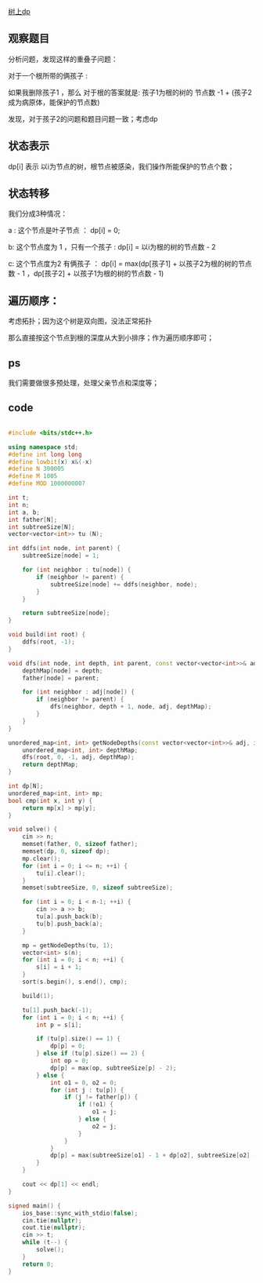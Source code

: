 <!--
 * @Author: Z-Es-0 141395766+Z-Es-0@users.noreply.github.com
 * @Date: 2024-08-05 11:49:47
 * @LastEditors: Z-Es-0 141395766+Z-Es-0@users.noreply.github.com
 * @LastEditTime: 2024-08-05 12:05:51
 * @FilePath: \Algorithm-learning-and-communication\24暑假集训\暑假\8-5.md
 * @Description: 这是默认设置,请设置`customMade`, 打开koroFileHeader查看配置 进行设置: https://github.com/OBKoro1/koro1FileHeader/wiki/%E9%85%8D%E7%BD%AE
-->
[树上dp](https://codeforces.com/contest/1689/problem/C)

## 观察题目

分析问题，发现这样的重叠子问题：

对于一个根所带的俩孩子 :

如果我删除孩子1 ，那么 对于根的答案就是: 孩子1为根的树的 节点数 -1 + (孩子2 成为病原体，能保护的节点数)

发现，对于孩子2的问题和题目问题一致；考虑dp

## 状态表示

dp[i] 表示 以i为节点的树，根节点被感染，我们操作所能保护的节点个数；

## 状态转移

我们分成3种情况：

a : 这个节点是叶子节点 ： dp[i] = 0;

b: 这个节点度为 1 ，只有一个孩子 : dp[i] = 以i为根的树的节点数 - 2

c: 这个节点度为2 有俩孩子 ： dp[i] = max(dp[孩子1] + 以孩子2为根的树的节点数 - 1 ，dp[孩子2] + 以孩子1为根的树的节点数 - 1)

## 遍历顺序：

考虑拓扑；因为这个树是双向图，没法正常拓扑

那么直接按这个节点到根的深度从大到小排序；作为遍历顺序即可；

## ps

我们需要做很多预处理，处理父亲节点和深度等；

## code

```cpp

#include <bits/stdc++.h>

using namespace std;
#define int long long
#define lowbit(x) x&(-x)
#define N 300005
#define M 1005
#define MOD 1000000007

int t;
int n;
int a, b;
int father[N];
int subtreeSize[N];
vector<vector<int>> tu (N);

int ddfs(int node, int parent) {
    subtreeSize[node] = 1;

    for (int neighbor : tu[node]) {
        if (neighbor != parent) {
            subtreeSize[node] += ddfs(neighbor, node);
        }
    }

    return subtreeSize[node];
}

void build(int root) {
    ddfs(root, -1);
}

void dfs(int node, int depth, int parent, const vector<vector<int>>& adj, unordered_map<int, int>& depthMap) {
    depthMap[node] = depth;
    father[node] = parent;

    for (int neighbor : adj[node]) {
        if (neighbor != parent) {
            dfs(neighbor, depth + 1, node, adj, depthMap);
        }
    }
}

unordered_map<int, int> getNodeDepths(const vector<vector<int>>& adj, int root) {
    unordered_map<int, int> depthMap;
    dfs(root, 0, -1, adj, depthMap);
    return depthMap;
}

int dp[N];
unordered_map<int, int> mp;
bool cmp(int x, int y) {
    return mp[x] > mp[y];
}

void solve() {
    cin >> n;
    memset(father, 0, sizeof father);
    memset(dp, 0, sizeof dp);
    mp.clear();
    for (int i = 0; i <= n; ++i) {
        tu[i].clear(); 
    }
    memset(subtreeSize, 0, sizeof subtreeSize);

    for (int i = 0; i < n-1; ++i) {
        cin >> a >> b;
        tu[a].push_back(b);
        tu[b].push_back(a);
    }

    mp = getNodeDepths(tu, 1);
    vector<int> s(n);
    for (int i = 0; i < n; ++i) {
        s[i] = i + 1;
    }
    sort(s.begin(), s.end(), cmp);

    build(1);

    tu[1].push_back(-1);
    for (int i = 0; i < n; ++i) {
        int p = s[i];

        if (tu[p].size() == 1) {
            dp[p] = 0;
        } else if (tu[p].size() == 2) {
            int op = 0;
            dp[p] = max(op, subtreeSize[p] - 2);
        } else {
            int o1 = 0, o2 = 0;
            for (int j : tu[p]) {
                if (j != father[p]) {
                    if (!o1) {
                        o1 = j;
                    } else {
                        o2 = j;
                    }
                }
            }
            dp[p] = max(subtreeSize[o1] - 1 + dp[o2], subtreeSize[o2] - 1 + dp[o1]);
        }
    }

    cout << dp[1] << endl;
}

signed main() {
    ios_base::sync_with_stdio(false);
    cin.tie(nullptr);
    cout.tie(nullptr);
    cin >> t;
    while (t--) {
        solve();
    }
    return 0;
}
```
